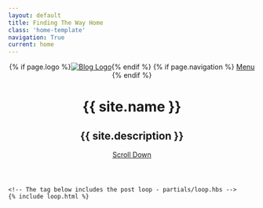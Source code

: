 ```yaml
---
layout: default
title: Finding The Way Home
class: 'home-template'
navigation: True
current: home
---
```

<!-- < default -->
<!-- The tag above means - insert everything in this file into the [body] of the default.hbs template -->

<!-- The big featured header  -->
<header class="main-header {% if page.cover %}"
        style="background-image: url({{ site.baseurl }}{{ page.cover }}) {% else %}no-cover{% endif %}">
    <nav class="main-nav overlay clearfix">
        {% if page.logo %}<a class="blog-logo" href="{{ site.baseurl }}"><img src="{{ site.baseurl }}{{ page.logo }}" alt="Blog Logo" /></a>{% endif %}
        {% if page.navigation %}
            <a class="menu-button icon-menu" href="#"><span class="word">Menu</span></a>
        {% endif %}
    </nav>
    <div class="vertical">
        <div class="main-header-content inner">
            <h1 class="page-title">{{ site.name }}</h1>
            <h2 class="page-description">{{ site.description }}</h2>
        </div>
    </div>
    <a class="scroll-down icon-arrow-left" href="#content" data-offset="-45"><span class="hidden">Scroll Down</span></a>
</header>

<!-- The main content area on the homepage -->
<main id="content" class="content" role="main">

    <!-- The tag below includes the post loop - partials/loop.hbs -->
    {% include loop.html %}

</main>
